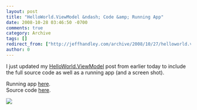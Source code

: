 ```yaml
---
layout: post
title: "HelloWorld.ViewModel &ndash; Code &amp; Running App"
date: 2008-10-28 03:46:50 -0700
comments: true
category: Archive
tags: []
redirect_from: ["http://jeffhandley.com/archive/2008/10/27/helloworld.viewmodel-ndash-code-amp-running-app.aspx"].aspx
author: 0
---
```

<!-- more -->
<p>I just updated my <a href="http://blog.jeffhandley.com/archive/2008/10/27/helloworld.viewmodel.aspx">HelloWorld.ViewModel</a> post from earlier today to include the full source code as well as a running app (and a screen shot).</p>  <p>Running app <a title="Hello World ViewModel Running App" href="/Files/HelloWorldViewModel.html">here</a>.    <br />Source code <a title="Hello World ViewModel code" href="/Files/HelloWorldViewModel.zip">here</a>.</p>  <p><img src="http://blog.jeffhandley.com/Images/PostImages/HelloWorld.ViewModel_121C6/HelloWorldViewModel.png" /></p>

